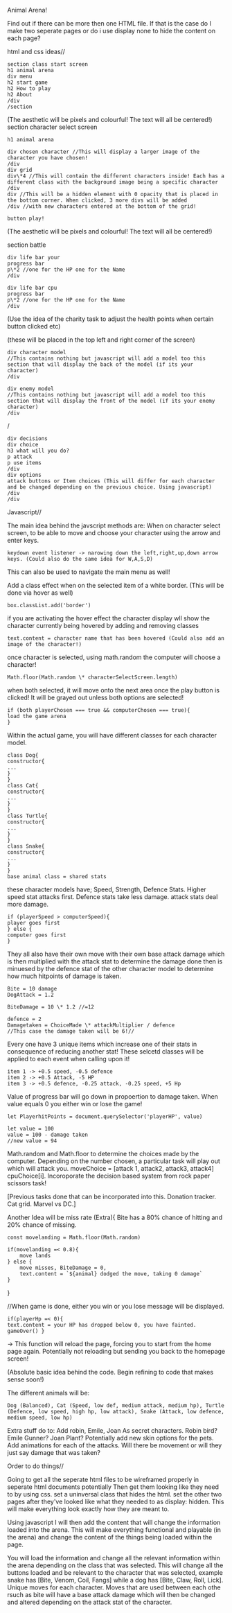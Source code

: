 Animal Arena!

Find out if there can be more then one HTML file. If that is the case do I make two seperate pages or do i use display none to hide the content on each page?

html and css ideas//

    section class start screen
    h1 animal arena
    div menu
    h2 start game
    h2 How to play
    h2 About
    /div
    /section

(The aesthetic will be pixels and colourful! The text will all be centered!)
section character select screen

    h1 animal arena

    div chosen character //This will display a larger image of the character you have chosen!
    /div
    div grid
    div\*4 //This will contain the different characters inside! Each has a different class with the background image being a specific character
    /div
    div //This will be a hidden element with 0 opacity that is placed in the bottom corner. When clicked, 3 more divs will be added
    /div //with new characters entered at the bottom of the grid!

    button play!

(The aesthetic will be pixels and colourful! The text will all be centered!)

section battle

    div life bar your
    progress bar
    p\*2 //one for the HP one for the Name
    /div

    div life bar cpu
    progress bar
    p\*2 //one for the HP one for the Name
    /div

(Use the idea of the charity task to adjust the health points when certain button clicked etc)

(these will be placed in the top left and right corner of the screen)

    div character model
    //This contains nothing but javascript will add a model too this section that will display the back of the model (if its your character)
    /div

    div enemy model
    //This contains nothing but javascript will add a model too this section that will display the front of the model (if its your enemy character)
    /div

/

    div decisions
    div choice
    h3 what will you do?
    p attack
    p use items
    /div
    div options
    attack buttons or Item choices (This will differ for each character and be changed depending on the previous choice. Using javascript)
    /div
    /div

Javascript//

The main idea behind the javscript methods are:
When on character select screen, to be able to move and choose your character using the arrow and enter keys.

    keydown event listener -> narowing down the left,right,up,down arrow keys. (Could also do the same idea for W,A,S,D)

This can also be used to navigate the main menu as well!

Add a class effect when on the selected item of a white border. (This will be done via hover as well)

    box.classList.add('border')

if you are activating the hover effect the character display wll show the character currently being hovered by adding and removing classes

    text.content = character name that has been hovered (Could also add an image of the character!)

once character is selected, using math.random the computer will choose a character!

    Math.floor(Math.random \* characterSelectScreen.length)

when both selected, it will move onto the next area once the play button is clicked! It will be grayed out unless both options are
selected!

    if (both playerChosen === true && computerChosen === true){
    load the game arena
    }

Within the actual game, you will have different classes for each character model.

    class Dog{
    constructor{
    ...
    }
    }
    class Cat{
    constructor{
    ...
    }
    }
    class Turtle{
    constructor{
    ...
    }
    }
    class Snake{
    constructor{
    ...
    }
    }
    base animal class = shared stats

these character models have; Speed, Strength, Defence Stats. Higher speed stat attacks first. Defence stats take less damage.
attack stats deal more damage.

    if (playerSpeed > computerSpeed){
    player goes first
    } else {
    computer goes first
    }

They all also have their own move with their own base attack damage which is then multiplied with the attack stat to determine the damage done
then is minuesed by the defence stat of the other character model to determine how much hitpoints of damage is taken.

    Bite = 10 damage
    DogAttack = 1.2

    BiteDamage = 10 \* 1.2 //=12

    defence = 2
    Damagetaken = ChoiceMade \* attackMultiplier / defence
    //This case the damage taken will be 6!//

Every one have 3 unique items which increase one of their stats in consequence of reducing another stat!
These selcetd classes will be applied to each event when calling upon it!

    item 1 -> +0.5 speed, -0.5 defence
    item 2 -> +0.5 Attack, -5 HP
    item 3 -> +0.5 defence, -0.25 attack, -0.25 speed, +5 Hp

Value of progress bar will go down in propoertion to damage taken. When value equals 0 you either win or lose the game!

    let PlayerhitPoints = document.querySelector('playerHP', value)

    let value = 100
    value = 100 - damage taken
    //new value = 94

Math.random and Math.floor to determine the choices made by the computer. Depending on the number chosen, a particular task will play out
which will attack you. moveChoice = [attack 1, attack2, attack3, attack4] cpuChoice[i]. Incoroporate the decision based system from
rock paper scissors task!

[Previous tasks done that can be incorporated into this. Donation tracker. Cat grid. Marvel vs DC.]

Another Idea will be miss rate (Extra){
Bite has a 80% chance of hitting and 20% chance of missing.

    const movelanding = Math.floor(Math.random)

    if(movelanding =< 0.8){
        move lands
    } else {
        move misses, BiteDamage = 0,
        text.content = `${animal} dodged the move, taking 0 damage`
    }

}

//When game is done, either you win or you lose message will be displayed.

    if(playerHp =< 0){
    text.content = your HP has dropped below 0, you have fainted.
    gameOver() }

-> This function will reload the page, forcing you to start from the home page again. Potentially not reloading but sending you back to the homepage screen!

(Absolute basic idea behind the code. Begin refining to code that makes sense soon!)

The different animals will be:

    Dog (Balanced), Cat (Speed, low def, medium attack, medium hp), Turtle (Defence, low speed, high hp, low attack), Snake (Attack, low defence, medium speed, low hp)

Extra stuff do to:
Add robin, Emile, Joan As secret characters. Robin bird? Emile Gunner? Joan Plant?
Potentially add new skin options for the pets.
Add animations for each of the attacks. Will there be movement or will they just say damage that was taken?

Order to do things//

Going to get all the seperate html files to be wireframed properly in seperate html documents potentially
Then get them looking like they need to by using css.
set a uninversal class that hides the html.
set the other two pages after they've looked like what they needed to as display: hidden.
This will make everything look exactly how they are meant to.

Using javascript I will then add the content that will change the information loaded into the arena.
This will make everything functional and playable (in the arena) and change the content of the things being
loaded within the page.

You will load the information and change all the relevant information within the arena depending on the class
that was selected. This will change all the buttons loaded and be relevant to the character that was selected,
example snake has [Bite, Venom, Coil, Fangs] while a dog has [Bite, Claw, Roll, Lick]. Unique moves for each
character. Moves that are used between each othe rsuch as bite will have a base attack damage which will
then be changed and altered depending on the attack stat of the character.
